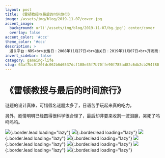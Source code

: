 ```yaml
---
layout: post
title: 《雷顿教授与最后的时间旅行》
image: /assets/img/blog/2019-11-07/cover.jpg
accent_image: 
  background: url('/assets/img/blog/2019-11-07/bg.jpg') center/cover
  overlay: false
accent_color: '#ccc'
theme_color: '#ccc'
description: >
  通关平台：NDS<br>发售日：2008年11月27日<br>通关日：2019年11月07日<br>开发商：LEVEL-5<br>发行商：LEVEL-5
invert_sidebar: false
category: gameing-life
slug: 63af7bc8f20fdc062b6d6537dcf108e35f7b70ffe90f785ad82c6db2cb294f80
---
```


# 《雷顿教授与最后的时间旅行》

谜题的设计真棒，可惜假名谜题太多了，日语苦手玩起来真的吃力。

另外，剧情明明已经圆得很科学很合理了，最后却非要来收割一波泪腺，哭死了呜呜呜呜。 

![](/assets/img/blog/2019-11-07/1.jpg){:.border.lead loading="lazy"}
![](/assets/img/blog/2019-11-07/2.jpg){:.border.lead loading="lazy"}
![](/assets/img/blog/2019-11-07/3.jpg){:.border.lead loading="lazy"}
![](/assets/img/blog/2019-11-07/4.jpg){:.border.lead loading="lazy"}
![](/assets/img/blog/2019-11-07/5.jpg){:.border.lead loading="lazy"}
![](/assets/img/blog/2019-11-07/6.jpg){:.border.lead loading="lazy"}
![](/assets/img/blog/2019-11-07/7.jpg){:.border.lead loading="lazy"}
![](/assets/img/blog/2019-11-07/8.jpg){:.border.lead loading="lazy"}

